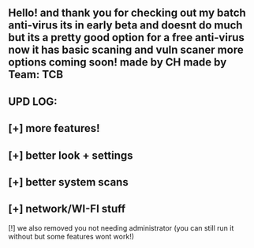 Hello! and thank you for checking out my batch anti-virus its in early beta and doesnt do much but its a pretty good option for a free anti-virus now it has basic scaning and vuln scaner
more options coming soon!
made by CH 
made by Team: TCB
------------------------------------------------------------------
UPD LOG:
------------------------------------------------------------------
[+] more features!
-------------------------------
[+] better look + settings
--------------------------------
[+] better system scans
--------------------------------
[+] network/WI-FI stuff
--------------------------------
[!] we also removed you not needing administrator (you can still run it without but some features wont work!)
